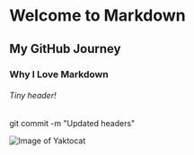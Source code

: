 # Welcome to Markdown

## My GitHub Journey

### Why I Love Markdown

###### Tiny header!

git commit -m "Updated  headers"

![Image of Yaktocat](https://octodex.github.com/images/yaktocat.png)
